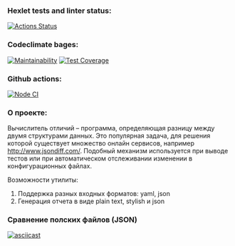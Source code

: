 ### Hexlet tests and linter status:
[![Actions Status](https://github.com/ArsenyKonkolovich/backend-project-lvl2/workflows/hexlet-check/badge.svg)](https://github.com/ArsenyKonkolovich/backend-project-lvl2/actions)

### Codeclimate bages:
[![Maintainability](https://api.codeclimate.com/v1/badges/e75c2d9a20ff99773583/maintainability)](https://codeclimate.com/github/ArsenyKonkolovich/backend-project-lvl2/maintainability)
[![Test Coverage](https://api.codeclimate.com/v1/badges/e75c2d9a20ff99773583/test_coverage)](https://codeclimate.com/github/ArsenyKonkolovich/backend-project-lvl2/test_coverage)

### Github actions:
[![Node CI](https://github.com/ArsenyKonkolovich/backend-project-lvl2/actions/workflows/nodejs.yml/badge.svg)](https://github.com/ArsenyKonkolovich/backend-project-lvl2/actions/workflows/nodejs.yml)

### О проекте:
Вычислитель отличий – программа, определяющая разницу между двумя структурами данных. Это популярная задача, для решения которой существует множество онлайн сервисов, например http://www.jsondiff.com/. Подобный механизм используется при выводе тестов или при автоматическом отслеживании изменении в конфигурационных файлах.

Возможности утилиты:

1) Поддержка разных входных форматов: yaml, json
2) Генерация отчета в виде plain text, stylish и json


### Сравнение полских файлов (JSON)
[![asciicast](https://asciinema.org/a/Rgq2KSC5CUUv2IwJiVy1QRIat.svg)](https://asciinema.org/a/Rgq2KSC5CUUv2IwJiVy1QRIat)
